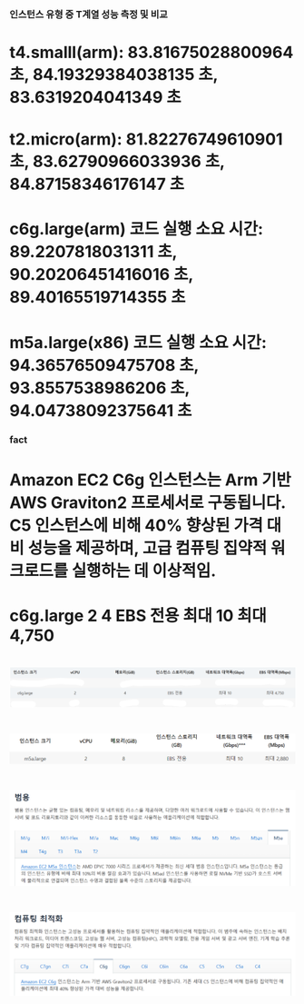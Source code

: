 ### 인스턴스 유형 중 T계열 성능 측정 및 비교
# t4.smalll(arm): 83.81675028800964 초, 84.19329384038135 초, 83.6319204041349 초
# t2.micro(arm):  81.82276749610901 초,  83.62790966033936 초, 84.87158346176147 초
###
# c6g.large(arm) 코드 실행 소요 시간: 89.2207818031311 초, 90.20206451416016 초,  89.40165519714355 초
# m5a.large(x86) 코드 실행 소요 시간: 94.36576509475708 초, 93.8557538986206 초, 94.04738092375641 초
### fact
# Amazon EC2 C6g 인스턴스는 Arm 기반 AWS Graviton2 프로세서로 구동됩니다. C5 인스턴스에 비해 40% 향상된 가격 대비 성능을 제공하며, 고급 컴퓨팅 집약적 워크로드를 실행하는 데 이상적임.
# c6g.large 2   4   EBS 전용  최대 10   최대 4,750
# ![](./1.png)
# ![](./2.png)
# ![](./3.png)
# ![](./4.png)